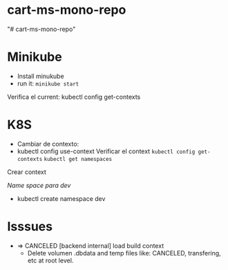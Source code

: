 # cart-ms-mono-repo
"# cart-ms-mono-repo" 

# Minikube
- Install minukube
- run it: ```minikube start```

Verifica el current:
kubectl config get-contexts





# K8S 

- Cambiar de contexto:
- kubectl config use-context <nombre-contexto>
Verificar el context
```kubectl config get-contexts```
```kubectl get namespaces```

Crear context



_Name space para dev_

- kubectl create namespace dev



# Isssues

- => CANCELED [backend internal] load build context   
    -   Delete volumen .dbdata and temp files like: CANCELED, transfering, etc at root level.